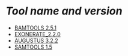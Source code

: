 # *Tool name and version*
* [BAMTOOLS 2.5.1](Bamtools_2_5_1.md)
* [EXONERATE_2.2.0](Exonerate_2_2_0.md)
* [AUGUSTUS 3.2.2](Augustus_3_2_2.md)
* [SAMTOOLS 1.5](Samtools_1_5.md)

